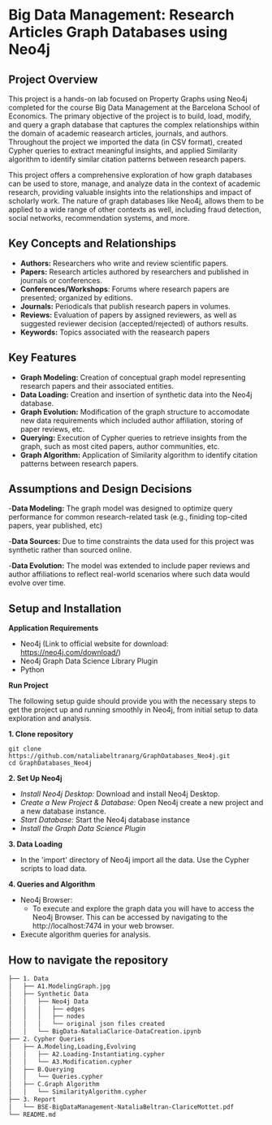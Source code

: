 # Big Data Management: Research Articles Graph Databases using Neo4j


## Project Overview 
This project is a hands-on lab focused on Property Graphs using Neo4j completed for the course Big Data Management at the Barcelona School of Economics. The primary objective of the project is to build, load, modify, and query a graph database that captures the complex relationships within the domain of academic reasearch articles, journals, and authors. Throughout the project we imported the data (in CSV format), created Cypher queries to extract meaningful insights, and applied Similarity algorithm to identify similar citation patterns between research papers. 

This project offers a comprehensive exploration of how graph databases can be used to store, manage, and analyze data in the context of academic research, providing valuable insights into the relationships and impact of scholarly work. The nature of graph databases like Neo4j, allows them to be applied to a wide range of other contexts as well, including fraud detection, social networks, recommendation systems, and more. 

## Key Concepts and Relationships
- **Authors:** Researchers who write and review scientific papers. 
- **Papers:** Research articles authored by researchers and published in journals or conferences. 
- **Conferences/Workshops**: Forums where research papers are presented; organized by editions.
- **Journals:** Periodicals that publish research papers in volumes. 
- **Reviews:** Evaluation of papers by assigned reviewers, as well as suggested reviewer decision (accepted/rejected) of authors results. 
- **Keywords:** Topics associated with the reasearch papers

## Key Features 
- **Graph Modeling:** Creation of conceptual graph model representing research papers and their associated entities. 
- **Data Loading:** Creation and insertion of synthetic data into the Neo4j database. 
- **Graph Evolution:** Modification of the graph structure to accomodate new data requirements which included author affiliation, storing of paper reviews, etc. 
- **Querying:** Execution of Cypher queries to retrieve insights from the graph, such as most cited papers, author communities, etc. 
- **Graph Algorithm:** Application of Similarity algorithm to identify citation patterns between research papers. 

## Assumptions and Design Decisions
-**Data Modeling:** 
The graph model was designed to optimize query performance for common research-related task (e.g., finiding top-cited papers, year published, etc) 

-**Data Sources:** 
Due to time constraints the data used for this project was synthetic rather than sourced online. 

-**Data Evolution:** 
The model was extended to include paper reviews and author affiliations to reflect real-world scenarios where such data would evolve over time.  

## Setup and Installation 
**Application Requirements**
- Neo4j (Link to official website for download: https://neo4j.com/download/)
- Neo4j Graph Data Science Library Plugin
- Python

**Run Project**

The following setup guide should provide you with the necessary steps to get the project up and running smoothly in Neo4j, from initial setup to data exploration and analysis. 

**1. Clone repository**
```
git clone https://github.com/nataliabeltranarg/GraphDatabases_Neo4j.git
cd GraphDatabases_Neo4j
```
**2. Set Up Neo4j**
   - *Install Neo4j Desktop:* Download and install Neo4j Desktop. 
   - *Create a New Project & Database:* Open Neo4j create a new project and a new database instance.
   - *Start Database:* Start the Neo4j database instance
   - *Install the Graph Data Science Plugin*
     
**3. Data Loading**
- In the 'import' directory of Neo4j import all the data. Use the Cypher scripts to load data. 

**4. Queries and Algorithm**
- Neo4j Browser:
   - To execute and explore the graph data you will have to access the Neo4j Browser. This can be accessed by navigating to the http://localhost:7474 in your web browser. 
- Execute algorithm queries for analysis. 

## How to navigate the repository
```bash 
├── 1. Data
│   ├── A1.ModelingGraph.jpg
│   ├── Synthetic Data
│   │   ├── Neo4j Data
│   │   │   ├── edges
│   │   │   ├── nodes
│   │   │   └── original json files created 
│   │   └── BigData-NataliaClarice-DataCreation.ipynb
├── 2. Cypher Queries
│   ├── A.Modeling,Loading,Evolving
│   │   ├── A2.Loading-Instantiating.cypher
│   │   └── A3.Modification.cypher
│   ├── B.Querying
│   │   └── Queries.cypher
│   ├── C.Graph Algorithm
│   │   └── SimilarityAlgorithm.cypher
├── 3. Report
│   └── BSE-BigDataManagement-NataliaBeltran-ClariceMottet.pdf
└── README.md
```
